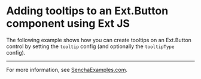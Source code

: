 # Adding tooltips to an Ext.Button component using Ext JS #

The following example shows how you can create tooltips on an Ext.Button control by setting the `tooltip` config (and optionally the `tooltipType` config).

---

For more information, see [SenchaExamples.com](http://senchaexamples.com/2012/02/23/adding-tooltips-to-an-ext-button-component-using-ext-js/).
